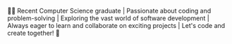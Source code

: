 👨‍💻 Recent Computer Science graduate | Passionate about coding and problem-solving | Exploring the vast world of software development | Always eager to learn and collaborate on exciting projects | Let's code and create together! 🚀

